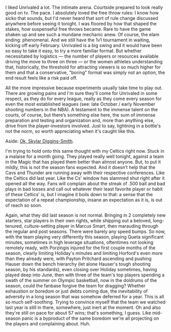 I liked Unrivaled a lot. The intimate arena. Courtside prepared to look really good on tv. The pace. I absolutely loved the free throw rules: I know how sicko that sounds, but I'd never heard that sort of rule change discussed anywhere before seeing it tonight. I was floored by how that shaped the stakes, how suspenseful free throws became. Rare to have the game shaken up and see such a mundane mechanic anew. Of course, the elam ending: phenomenal. And we still have the 1v1 tournament in waiting, kicking off early February. Unrivaled is a big swing and it would have been so easy to take it easy, to try a more familiar format. But whether necessitated by logistics — the number of players or resources available driving the move to three on three — or the women athletes understanding that, historically, the threshold for attracting viewers is so much higher for them and that a conservative, "boring" format was simply not an option, the end result feels like a risk paid off.

All the more impressive because experiments usually take time to play out. There are growing pains and I'm sure they'll come for Unrivaled in some respect, as they do for every league, really as they come every season for even the most established leagues (see: late October / early November shooting numbers in the NBA). A testament to the immense talent on the courts, of course, but there’s something else here, the sum of immense preparation and testing and organization and, more than anything else, drive from the player-investors involved. Just to say, lightning in a bottle's not the norm, so worth appreciating when it's caught like this.

Aside: <a href="https://www.espn.com/video/clip/_/id/43458364" target="_blank">Ok, Skylar Diggins-Smith</a>.

I'm trying to hold onto this same thought with my Celtics right now. Stuck in a malaise for a month going. They played really well tonight, against a team in the Magic that has played them better than almost anyone. But, to put it mildly, this is not the season fans expected. And it doesn’t help that the Cavs and Thunder are running away with their respective conferences. Like the Celtics did last year. Like the Cs' window has slammed shut right after it opened all the way. Fans will complain about the streak of .500 ball and bad plays in bad losses and call out whatever their least favorite player or habit of these Celtics' is, but I imagine it boils down to that: a sense that the expectation of a repeat championship, insane an expectation as it is, is out of reach so soon.

Again, what they did last season is not normal. Bringing in 2 completely new starters, star players in their own rights, while shipping out a beloved, long-tenured, culture-setting player in Marcus Smart, then marauding through the regular and post seasons. There were barely any speed bumps. So now, with the team playing very differently this season, playing Queta significant minutes, sometimes in high leverage situations, oftentimes not looking remotely ready, with Porzingis injured for the first couple months of the season, clearly limiting Holiday's minutes and limiting Horford's even more than they already were, with Payton Pritchard ascending and pushing Hauser down the bench hierarchy (let alone Hauser's tough shooting season, by his standards), even closing over Holiday sometimes, having played deep into June, then with three of the team's top players spending a swath of the summer on Olympic basketball, now in the doldrums of the season, could the fanbase forgive the team for dragging? Whether exhaustion or boredom or just debts coming due, the inevitability of adversity in a long season that was somehow deferred for a year. This is all so much self-soothing. Trying to convince myself that the team we watched last year is still in there, somewhere, just inert at the moment. Oh and also they're still on pace for about 57 wins; that's something, I guess. Like mid-season panic is a byproduct of the same boredom we're all projecting on the players and complaining about. Huh.
